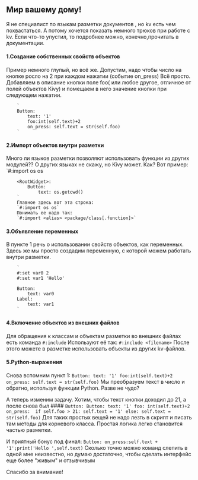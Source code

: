 ## Мир вашему дому!

Я не специалист по языкам разметки документов , 
но kv есть чем похвастаться. А потому хочется показать 
немного трюков при работе с kv. Если что-то упустил,
то подробнее можно, конечно,прочитать в документации. 
	
#### 1.Создание собственных свойств объектов
		
Пример немного глупый, но всё же. Допустим,
надо чтобы число на кнопке росло на 2
при каждом нажатии (событие on_press)
Всё просто. Добавляем в описание кнопки
поле foo( или любое другое, отличное от полей объектов Kivy)
и помещаем в него значение кнопки при следующем нажатии.
		 
		`
		Button:
			text: '1'
			foo:int(self.text)+2
			on_press: self.text = str(self.foo)
		`
		
#### 2.Импорт объектов внутри разметки
	
Много ли языков разметки позволяют использовать
функции из других модулей?? О других языках не скажу,
но Kivy может. Как?
Вот пример:
		`#:import os os
		
		<RootWidget>:
			Button:
				text: os.getcwd()
		`	
		Главное здесь вот эта строка:
		`#:import os os`
		Понимать ее надо так:
		`#:import <alias> <package/class[.function]>`
	
#### 3.Объявление переменных
	
В пункте 1 речь о использовании свойств 
объектов, как переменных. Здесь же мы
просто создадим переменную, с которой
можем работать внутри разметки.
		
		`
		#:set var0 2
		#:set var1 'Hello'
		
		Button:
			text: var0
		Label:
			text: var1
		`
#### 4.Включение объектов из внешних файлов

Для обращения к классам и объектам разметки
во внешних файлах есть команда `#:include`
Используют её так:
`#:include <filename>`
После этого можете в разметке использовать
объекты из других kv-файлов.
	
#### 5.Python-выражения
	
Снова вспомним пункт 1:
		`
		Button:
			text: '1'
			foo:int(self.text)+2
			on_press: self.text = str(self.foo)
		`
Мы преобразуем текст в число и обратно,
используя функции Python. Разве не чудо?

А теперь изменим задачу. Хотим, чтобы текст 
кнопки доходил до 21, а после снова был ####
		`
		Button:
			Button:
				text: '1'
				foo: int(self.text)+2
			on_press: 
	            if self.foo > 21: self.text = '1'
	            else: self.text = str(self.foo)
		`
Для таких простых вещей не надо лезть в скрипт 
и писать там методы для корневого класса.
Простая логика легко становится частью разметки.

И приятный бонус под финал:
		`
		Button:
			on_press:self.text + '1';print('Hello ',self.text)
		`
Сколько точно можно команд слепить в одной мне неизвестно,
но думаю достаточно, чтобы сделать интерфейс еще более
"живым" и отзывчивым
		
Спасибо за внимание!		
